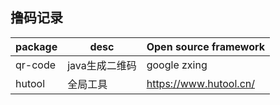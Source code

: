 ## 撸码记录
| package | desc            | Open source framework |
| ------- | --------------  | --------------------- |
| qr-code | java生成二维码    |  google zxing         |
| hutool  | 全局工具         |   https://www.hutool.cn/|


